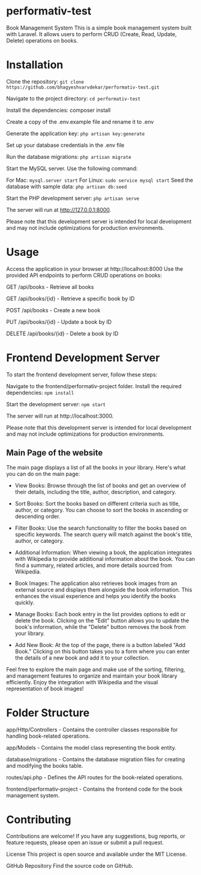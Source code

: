 # performativ-test

Book Management System
This is a simple book management system built with Laravel. It allows users to perform CRUD (Create, Read, Update, Delete) operations on books.

# Installation
Clone the repository: `git clone https://github.com/bhagyeshvarvdekar/performativ-test.git`

Navigate to the project directory: `cd performativ-test`

Install the dependencies: composer install

Create a copy of the .env.example file and rename it to .env

Generate the application key: `php artisan key:generate`

Set up your database credentials in the .env file

Run the database migrations: `php artisan migrate`

Start the MySQL server. Use the following command:

For Mac: `mysql.server start`
For Linux: `sudo service mysql start`
Seed the database with sample data: `php artisan db:seed`

Start the PHP development server: `php artisan serve`

The server will run at http://127.0.0.1:8000.

Please note that this development server is intended for local development and may not include optimizations for production environments.

# Usage
Access the application in your browser at http://localhost:8000
Use the provided API endpoints to perform CRUD operations on books:

GET /api/books - Retrieve all books

GET /api/books/{id} - Retrieve a specific book by ID

POST /api/books - Create a new book

PUT /api/books/{id} - Update a book by ID

DELETE /api/books/{id} - Delete a book by ID

# Frontend Development Server
To start the frontend development server, follow these steps:

Navigate to the frontend/performativ-project folder.
Install the required dependencies: `npm install`

Start the development server: `npm start`

The server will run at http://localhost:3000.

Please note that this development server is intended for local development and may not include optimizations for production environments.

## Main Page of the website

The main page displays a list of all the books in your library. Here's what you can do on the main page:

- View Books: Browse through the list of books and get an overview of their details, including the title, author, description, and category.

- Sort Books: Sort the books based on different criteria such as title, author, or category. You can choose to sort the books in ascending or descending order.

- Filter Books: Use the search functionality to filter the books based on specific keywords. The search query will match against the book's title, author, or category.

- Additional Information: When viewing a book, the application integrates with Wikipedia to provide additional information about the book. You can find a summary, related articles, and more details sourced from Wikipedia.

- Book Images: The application also retrieves book images from an external source and displays them alongside the book information. This enhances the visual experience and helps you identify the books quickly.

- Manage Books: Each book entry in the list provides options to edit or delete the book. Clicking on the "Edit" button allows you to update the book's information, while the "Delete" button removes the book from your library.

- Add New Book: At the top of the page, there is a button labeled "Add Book." Clicking on this button takes you to a form where you can enter the details of a new book and add it to your collection.

Feel free to explore the main page and make use of the sorting, filtering, and management features to organize and maintain your book library efficiently. Enjoy the integration with Wikipedia and the visual representation of book images!


# Folder Structure
app/Http/Controllers - Contains the controller classes responsible for handling book-related operations.

app/Models - Contains the model class representing the book entity.

database/migrations - Contains the database migration files for creating and modifying the books table.

routes/api.php - Defines the API routes for the book-related operations.

frontend/performativ-project - Contains the frontend code for the book management system.

# Contributing
Contributions are welcome! If you have any suggestions, bug reports, or feature requests, please open an issue or submit a pull request.

License
This project is open source and available under the MIT License.

GitHub Repository
Find the source code on GitHub.
